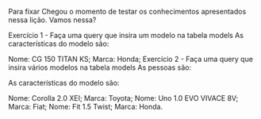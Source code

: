 Para fixar
Chegou o momento de testar os conhecimentos apresentados nessa lição. Vamos nessa?

Exercício 1 - Faça uma query que insira um modelo na tabela models
As características do modelo são:

Nome: CG 150 TITAN KS;
Marca: Honda;
Exercício 2 - Faça uma query que insira vários modelos na tabela models
As pessoas são:

As características do modelo são:

Nome: Corolla 2.0 XEI;
Marca: Toyota;
Nome: Uno 1.0 EVO VIVACE 8V;
Marca: Fiat;
Nome: Fit 1.5 Twist;
Marca: Honda.